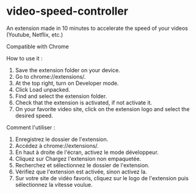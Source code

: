 # video-speed-controller
An extension made in 10 minutes to accelerate the speed of your videos (Youtube, Netflix, etc.)

Compatible with Chrome

How to use it :
1. Save the extension folder on your device.
2. Go to chrome://extensions/.
3. At the top right, turn on Developer mode.
4. Click Load unpacked.
5. Find and select the extension folder.
6. Check that the extension is activated, if not activate it.
7. On your favorite video site, click on the extension logo and select the desired speed.

Comment l'utiliser :
1. Enregistrez le dossier de l'extension.
2. Accédez à chrome://extensions/.
3. En haut à droite de l'écran, activez le mode développeur.
4. Cliquez sur Chargez l'extension non empaquetée.
5. Recherchez et sélectionnez le dossier de l'extension.
6. Vérifiez que l'extension est activée, sinon activez la.
7. Sur votre site de vidéo favoris, cliquez sur le logo de l'extension puis sélectionnez la vitesse voulue.
